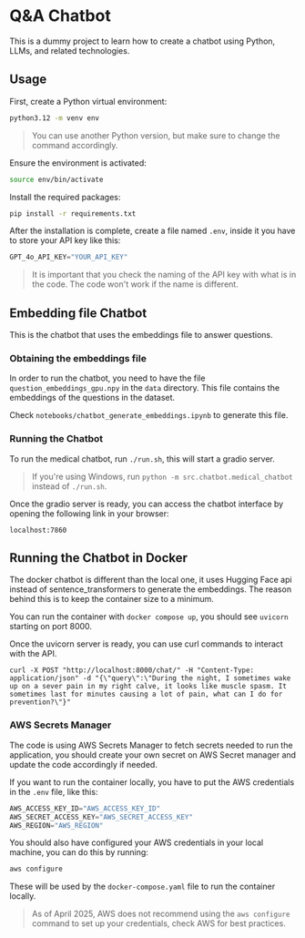 # Q&A Chatbot

This is a dummy project to learn how to create a chatbot using Python, LLMs, and related technologies.

## Usage

First, create a Python virtual environment:

```bash
python3.12 -m venv env
```
> You can use another Python version, but make sure to change the command accordingly.

Ensure the environment is activated:

```bash
source env/bin/activate
```

Install the required packages:

```bash
pip install -r requirements.txt
```

After the installation is complete, create a file named `.env`, inside it you have to store your API key like this:

```python
GPT_4o_API_KEY="YOUR_API_KEY"
```

> It is important that you check the naming of the API key with what is in the code. The code won't work if the name is different. 

## Embedding file Chatbot

This is the chatbot that uses the embeddings file to answer questions.

### Obtaining the embeddings file

In order to run the chatbot, you need to have the file `question_embeddings_gpu.npy` in the `data` directory. This file contains the embeddings of the questions in the dataset.

Check `notebooks/chatbot_generate_embeddings.ipynb` to generate this file.

### Running the Chatbot

To run the medical chatbot, run `./run.sh`, this will start a gradio server.

> If you're using Windows, run `python -m src.chatbot.medical_chatbot` instead of `./run.sh`.

Once the gradio server is ready, you can access the chatbot interface by opening the following link in your browser:

```
localhost:7860
```

## Running the Chatbot in Docker

The docker chatbot is different than the local one, it uses Hugging Face api instead of sentence_transformers to generate the embeddings.
The reason behind this is to keep the container size to a minimum.

You can run the container with `docker compose up`, you should see `uvicorn` starting on port 8000.

Once the uvicorn server is ready, you can use curl commands to interact with the API.

```curl
curl -X POST "http://localhost:8000/chat/" -H "Content-Type: application/json" -d "{\"query\":\"During the night, I sometimes wake up on a sever pain in my right calve, it looks like muscle spasm. It sometimes last for minutes causing a lot of pain, what can I do for prevention?\"}"
```
### AWS Secrets Manager

The code is using AWS Secrets Manager to fetch secrets needed to run the application, you should create your own secret on AWS Secret manager and update the code accordingly if needed.

If you want to run the container locally, you have to put the AWS credentials in the `.env` file, like this:

```python
AWS_ACCESS_KEY_ID="AWS_ACCESS_KEY_ID"
AWS_SECRET_ACCESS_KEY="AWS_SECRET_ACCESS_KEY"
AWS_REGION="AWS_REGION"
```

You should also have configured your AWS credentials in your local machine, you can do this by running:

```bash
aws configure
```

These will be used by the `docker-compose.yaml` file to run the container locally.

> As of April 2025, AWS does not recommend using the `aws configure` command to set up your credentials, check AWS for best practices.
